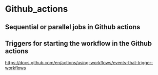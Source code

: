 # Github_actions

## Sequential or parallel jobs in Github actions



## Triggers for starting the workflow in the Github actions
https://docs.github.com/en/actions/using-workflows/events-that-trigger-workflows
